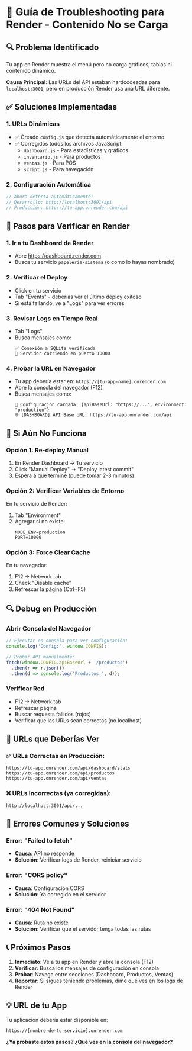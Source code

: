 # 🚀 Guía de Troubleshooting para Render - Contenido No se Carga

## 🔍 Problema Identificado

Tu app en Render muestra el menú pero no carga gráficos, tablas ni contenido dinámico.

**Causa Principal**: Las URLs del API estaban hardcodeadas para `localhost:3001`, pero en producción Render usa una URL diferente.

## ✅ Soluciones Implementadas

### 1. **URLs Dinámicas**
- ✅ Creado `config.js` que detecta automáticamente el entorno
- ✅ Corregidos todos los archivos JavaScript:
  - `dashboard.js` - Para estadísticas y gráficos
  - `inventario.js` - Para productos  
  - `ventas.js` - Para POS
  - `script.js` - Para navegación

### 2. **Configuración Automática**
```javascript
// Ahora detecta automáticamente:
// Desarrollo: http://localhost:3001/api
// Producción: https://tu-app.onrender.com/api
```

## 🔧 Pasos para Verificar en Render

### 1. **Ir a tu Dashboard de Render**
   - Abre https://dashboard.render.com
   - Busca tu servicio `papeleria-sistema` (o como lo hayas nombrado)

### 2. **Verificar el Deploy**
   - Click en tu servicio
   - Tab "Events" - deberías ver el último deploy exitoso
   - Si está fallando, ve a "Logs" para ver errores

### 3. **Revisar Logs en Tiempo Real**
   - Tab "Logs"
   - Busca mensajes como:
     ```
     ✅ Conexión a SQLite verificada
     🚀 Servidor corriendo en puerto 10000
     ```

### 4. **Probar la URL en Navegador**
   - Tu app debería estar en: `https://[tu-app-name].onrender.com`
   - Abre la consola del navegador (F12)
   - Busca mensajes como:
     ```
     🔧 Configuración cargada: {apiBaseUrl: "https://...", environment: "production"}
     🌐 [DASHBOARD] API Base URL: https://tu-app.onrender.com/api
     ```

## 🐛 Si Aún No Funciona

### **Opción 1: Re-deploy Manual**
1. En Render Dashboard → Tu servicio
2. Click "Manual Deploy" → "Deploy latest commit"
3. Espera a que termine (puede tomar 2-3 minutos)

### **Opción 2: Verificar Variables de Entorno**
En tu servicio de Render:
1. Tab "Environment"
2. Agregar si no existe:
   ```
   NODE_ENV=production
   PORT=10000
   ```

### **Opción 3: Force Clear Cache**
En tu navegador:
1. F12 → Network tab
2. Check "Disable cache"
3. Refrescar la página (Ctrl+F5)

## 🔍 Debug en Producción

### **Abrir Consola del Navegador**
```javascript
// Ejecutar en consola para ver configuración:
console.log('Config:', window.CONFIG);

// Probar API manualmente:
fetch(window.CONFIG.apiBaseUrl + '/productos')
  .then(r => r.json())
  .then(d => console.log('Productos:', d));
```

### **Verificar Red**
- F12 → Network tab
- Refrescar página
- Buscar requests fallidos (rojos)
- Verificar que las URLs sean correctas (no localhost)

## 📱 URLs que Deberías Ver

### ✅ **URLs Correctas en Producción:**
```
https://tu-app.onrender.com/api/dashboard/stats
https://tu-app.onrender.com/api/productos
https://tu-app.onrender.com/api/ventas
```

### ❌ **URLs Incorrectas (ya corregidas):**
```
http://localhost:3001/api/...
```

## 🚨 Errores Comunes y Soluciones

### **Error: "Failed to fetch"**
- **Causa**: API no responde
- **Solución**: Verificar logs de Render, reiniciar servicio

### **Error: "CORS policy"**
- **Causa**: Configuración CORS
- **Solución**: Ya corregido en el servidor

### **Error: "404 Not Found"**
- **Causa**: Ruta no existe
- **Solución**: Verificar que el servidor tenga todas las rutas

## 📞 Próximos Pasos

1. **Inmediato**: Ve a tu app en Render y abre la consola (F12)
2. **Verificar**: Busca los mensajes de configuración en consola
3. **Probar**: Navega entre secciones (Dashboard, Productos, Ventas)
4. **Reportar**: Si sigues teniendo problemas, dime qué ves en los logs de Render

## 💡 URL de tu App

Tu aplicación debería estar disponible en:
```
https://[nombre-de-tu-servicio].onrender.com
```

**¿Ya probaste estos pasos? ¿Qué ves en la consola del navegador?**
